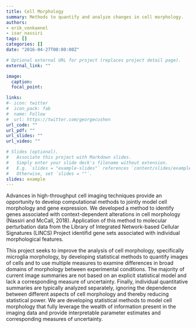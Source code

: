 ```yaml
---
title: Cell Morphology
summary: Methods to quantify and analyze changes in cell morphology. 
authors:
- erik_vonkaenel
- isar_nassiri
tags: []
categories: []
date: "2016-04-27T00:00:00Z"

# Optional external URL for project (replaces project detail page).
external_link: ""

image:
  caption: 
  focal_point: 

links:
#- icon: twitter
#  icon_pack: fab
#  name: Follow
#  url: https://twitter.com/georgecushen
url_code: ""
url_pdf: ""
url_slides: ""
url_video: ""

# Slides (optional).
#   Associate this project with Markdown slides.
#   Simply enter your slide deck's filename without extension.
#   E.g. `slides = "example-slides"` references `content/slides/example-slides.md`.
#   Otherwise, set `slides = ""`.
slides: example
---
```


Advances in high-throughput cell imaging techniques provide an opportunity to develop computational methods to jointly model cell morphology and gene expression. We developed a method to identify genes associated with context-dependent alterations in cell morphology (Nassiri and McCall, 2018). Application of this method to molecular perturbation data from the Library of Integrated Network-based Cellular Signatures (LINCS) Project identifid gene sets associated with individual morphological features.

This project seeks to improve the analysis of cell morphology, specifically microglia morphology, by developing statistical methods to quantify images of cells and to use multiple measures to examine differences in broad domains of morphology between experimental conditions. The majority of current image summaries are not based on an explicit statistical model and lack a corresponding measure of uncertainty. Finally, individual quantitative summaries are typically analyzed separately, ignoring the dependence between different aspects of cell morphology and thereby reducing statistical power. We are developing statistical methods to model cell morphology that fully leverage the wealth of information present in the imaging data and provide interpretable parameter estimates and corresponding measures of uncertainty. 
